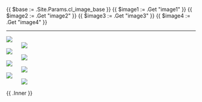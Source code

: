 {{ $base := .Site.Params.cl_image_base }}
{{ $image1 := .Get "image1" }}
{{ $image2 := .Get "image2" }}
{{ $image3 := .Get "image3" }}
{{ $image4 := .Get "image4" }}

<hr>
<section class="project image">
	<div>
	<dl id="simple-gallery">
	  <dt tabindex="1">
	   <img src="{{ $image1 }}" />
	  </dt>
	  <dd id="img1"><img src="{{ $image1 }}"></dd>
	  <dt tabindex="2"><img src="{{ $image2 }}"></dt>
	    <dd id="img2"><img src="{{ $image2 }}">
	  <dt tabindex="3"><img src="{{ $image3 }}"></dt>
	    <dd id="img3"><img src="{{ $image3 }}"></dd>
	  <dt tabindex="4"><img src="{{ $image4 }}"></dt>
	  <dd  id="img4"><img src="{{ $image4 }}"></dd>
	 </dl>
	</div>
	<aside>
		{{ .Inner }}
	</aside>
</section>